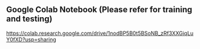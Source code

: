 ## Google Colab Notebook (Please refer for training and testing)

https://colab.research.google.com/drive/1nodBP5B0t5BSoNB_zRf3XXGiqLuY0fXD?usp=sharing
